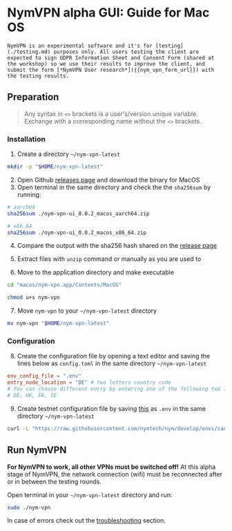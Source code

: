 # NymVPN alpha GUI: Guide for Mac OS

```admonish info
NymVPN is an experimental software and it's for [testing](./testing.md) purposes only. All users testing the client are expected to sign GDPR Information Sheet and Consent Form (shared at the workshop) so we use their results to improve the client, and submit the form [*NymVPN User research*]({{nym_vpn_form_url}}) with the testing results.
```

## Preparation

> Any syntax in `<>` brackets is a user's/version unique variable. Exchange with a corresponding name without the `<>` brackets.

### Installation

1. Create a directory `~/nym-vpn-latest`
```sh
mkdir -p "$HOME/nym-vpn-latest"
```
2. Open Github [releases page]({{nym_vpn_latest_binary_url}}) and download the binary for MacOS
3. Open terminal in the same directory and check the the `sha256sum` by running:
```sh
# aarch64
sha256sum ./nym-vpn-ui_0.0.2_macos_aarch64.zip

# x86_64
sha256sum ./nym-vpn-ui_0.0.2_macos_x86_64.zip
```
4. Compare the output with the sha256 hash shared on the [release page]({{nym_vpn_latest_binary_url}})

5. Extract files with `unzip` command or manually as you are used to
6. Move to the application directory and make executable
```sh
cd "macos/nym-vpn.app/Contents/MacOS"

chmod u+x nym-vpn
```
7. Move `nym-vpn` to your `~/nym-vpn-latest` directory
```sh
mv nym-vpn "$HOME/nym-vpn-latest"
```

### Configuration

8. Create the configuration file by opening a text editor and saving the lines below as `config.toml` in the same directory `~/nym-vpn-latest`
```toml
env_config_file = ".env"
entry_node_location = "DE" # two letters country code
# You can choose different entry by entering one of the following two letter country codes:
# DE, UK, FR, IE
```
9. Create testnet configuration file by saving [this](https://raw.githubusercontent.com/nymtech/nym/develop/envs/sandbox.env) as `.env` in the same directory `~/nym-vpn-latest`
```sh
curl -L "https://raw.githubusercontent.com/nymtech/nym/develop/envs/sandbox.env" -o "$HOME/nym-vpn-latest/.env"
```
## Run NymVPN

**For NymVPN to work, all other VPNs must be switched off!** At this alpha stage of NymVPN, the network connection (wifi) must be reconnected after or in between the testing rounds.

Open terminal in your `~/nym-vpn-latest` directory and run:
```sh
sudo ./nym-vpn
```

In case of errors check out the [troubleshooting](troubleshooting.html#installing-gui-on-macos-not-working) section.


